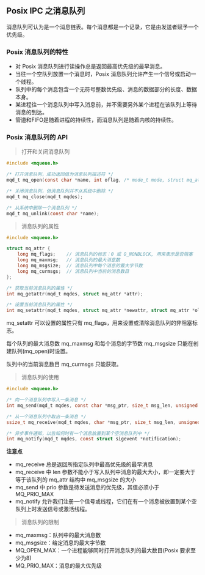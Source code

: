 ## Posix IPC 之消息队列

消息队列可认为是一个消息链表。每个消息都是一个记录，它是由发送者赋予一个优先级。

### Posix 消息队列的特性

* 对 Posix 消息队列进行读操作总是返回最高优先级的最早消息。
* 当往一个空队列放置一个消息时，Posix 消息队列允许产生一个信号或启动一个线程。
* 队列中的每个消息包含一个无符号整数优先级、消息的数据部分的长度、数据本身。
* 某进程往一个消息队列中写入消息前，并不需要另外某个进程在该队列上等待消息的到达。
* 管道和FIFO是随着进程的持续性，而消息队列是随着内核的持续性。

### Posix 消息队列的 API

> 打开和关闭消息队列

```c
#include <mqueue.h>

/* 打开消息队列，成功返回值为消息队列描述符 */
mqd_t mq_open(const char *name, int oflag, /* mode_t mode, struct mq_attr *attr */);

/* 关闭消息队列，但消息队列并不从系统中删除 */
mqd_t mq_close(mqd_t mqdes);

/* 从系统中删除一个消息队列 */
mqd_t mq_unlink(const char *name);
```

> 消息队列的属性

```c
#include <mqueue.h>

struct mq_attr {
    long mq_flags;    // 消息队列的标志：0 或 O_NONBLOCK, 用来表示是否阻塞   
    long mq_maxmsg;   // 消息队列的最大消息数  
    long mq_msgsize;  // 消息队列中每个消息的最大字节数  
    long mq_curmsgs;  // 消息队列中当前的消息数目  
};

/* 获取当前消息队列的属性 */
int mq_getattr(mqd_t mqdes, struct mq_attr *attr);

/* 设置当前消息队列的属性 */
int mq_setattr(mqd_t mqdes, struct mq_attr *newattr, struct mq_attr *oldattr);
```

mq_setattr 可以设置的属性只有 mq_flags，用来设置或清除消息队列的非阻塞标志。

每个队列的最大消息数 mq_maxmsg 和每个消息的字节数 mq_msgsize 只能在创建队列(mq_open)时设置。

队列中的当前消息数目 mq_curmsgs 只能获取。

> 消息队列的使用

```c
#include <mqueue.h>

/* 向一个消息队列中写入一条消息 */
int mq_send(mqd_t mqdes, const char *msg_ptr, size_t msg_len, unsigned msg_prio);

/* 从一个消息队列中取出一条消息 */
ssize_t mq_receive(mqd_t mqdes, char *msg_ptr, size_t msg_len, unsigned *msg_prio);

/* 异步事件通知，以告知何时有一个消息放置到某个空消息队列中 */
int mq_notify(mqd_t mqdes, const struct sigevent *notification);
```

**注意点**
* mq_receive 总是返回所指定队列中最高优先级的最早消息
* mq_receive 中 len 参数不能小于写入队列中消息的最大大小，即一定要大于等于该队列的 mq_attr 结构中 mq_msgsize 的大小
* mq_send 中 prio 参数是待发送消息的优先级，其值必须小于 MQ_PRIO_MAX
* mq_notify 允许我们注册一个信号或线程，它们在有一个消息被放置到某个空队列上时发送信号或激活线程。

> 消息队列的限制

* mq_maxmsg：队列中的最大消息数
* mq_msgsize：给定消息的最大字节数
* MQ_OPEN_MAX：一个进程能够同时打开消息队列的最大数目(Posix 要求至少为8)
* MQ_PRIO_MAX：消息的最大优先级
